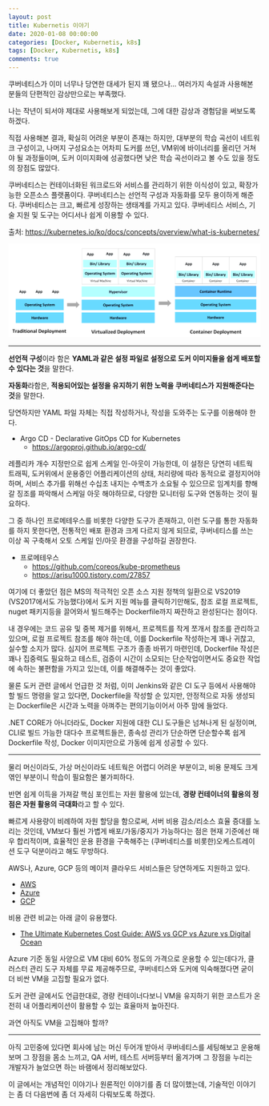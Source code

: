 ```yaml
---
layout: post
title: Kubernetis 이야기
date: 2020-01-08 00:00:00
categories: [Docker, Kubernetis, k8s]
tags: [Docker, Kubernetis, k8s]
comments: true
---
```


쿠버네티스가 이미 너무나 당연한 대세가 된지 꽤 됐으나… 여러가지 속설과 사용해본 분들의 단편적인 감상만으로는 부족했다.

나는 작년이 되서야 제대로 사용해보게 되었는데, 그에 대한 감상과 경험담을 써보도록 하겠다.

직접 사용해본 결과, 확실히 어려운 부분이 존재는 하지만, 대부분의 학습 곡선이 네트워크 구성이고, 나머지 구성요소는 어차피 도커를 쓰던, VM위에 바이너리를 올리던 거쳐야 될 과정들이며, 도커 이미지화에 성공했다면 낮은 학습 곡선이라고 볼 수도 있을 정도의 장점도 많았다.

쿠버네티스는 컨테이너화된 워크로드와 서비스를 관리하기 위한 이식성이 있고, 확장가능한 오픈소스 플랫폼이다. 쿠버네티스는 선언적 구성과 자동화를 모두 용이하게 해준다. 쿠버네티스는 크고, 빠르게 성장하는 생태계를 가지고 있다. 쿠버네티스 서비스, 기술 지원 및 도구는 어디서나 쉽게 이용할 수 있다.
	
출처: <https://kubernetes.io/ko/docs/concepts/overview/what-is-kubernetes/> 

![배포 환경의 진화](/img/2020/deployment_evolution.png)	

---

**선언적 구성**이라 함은 **YAML과 같은 설정 파일로 설정으로 도커 이미지들을 쉽게 배포할 수 있다는 것**을 말한다.

**자동화**라함은, **적용되어있는 설정을 유지하기 위한 노력을 쿠버네티스가 지원해준다는 것**을 말한다.

당연하지만 YAML 파일 자체는 직접 작성하거나, 작성을 도와주는 도구를 이용해야 한다.

* Argo CD - Declarative GitOps CD for Kubernetes
	* <https://argoproj.github.io/argo-cd/>


레플리카 개수 지정만으로 쉽게 스케일 인-아웃이 가능한데, 이 설정은 당연히 네트웍 트래픽, 도커위에서 운용중인 어플리케이션의 상태, 처리량에 따라 동적으로 결정지어야하며, 서비스 추가를 위해선 수십초 내지는 수백초가 소요될 수 있으므로 임계치를 향해 갈 징조를 파악해서 스케일 아웃 해야하므로, 다양한 모니터링 도구와 연동하는 것이 필요하다.

그 중 하나인 프로메테우스를 비롯한 다양한 도구가 존재하고, 이런 도구를 통한 자동화를 하지 못한다면, 전통적인 배포 환경과 크게 다르지 않게 되므로, 쿠버네티스를 쓰는 이상 꼭 구축해서 오토 스케일 인/아웃 환경을 구성하길 권장한다.

* 프로메테우스
    * <https://github.com/coreos/kube-prometheus>
	* <https://arisu1000.tistory.com/27857>

여기에 더 좋았던 점은 MS의 적극적인 오픈 소스 지원 정책의 일환으로 VS2019 (VS2017에서도 가능했다)에서 도커 지원 메뉴를 클릭하기만해도, 참조 로컬 프로젝트, nuget 패키지등을 끌어와서 빌드해주는 Dockerfile까지 짜잔하고 완성된다는 점이다.

내 경우에는 코드 공유 및 중복 제거를 위해서, 프로젝트를 작게 쪼개서 참조를 관리하고 있으며, 로컬 프로젝트 참조를 해야 하는데, 이를 Dockerfile 작성하는게 꽤나 귀찮고, 실수할 소지가 많다. 심지어 프로젝트 구조가 종종 바뀌기 마련인데, Dockerfile 작성은 꽤나 집중력도 필요하고 테스트, 검증이 시간이 소모되는 단순작업이면서도 중요한 작업에 속하는 불편함을 가지고 있는데, 이를 해결해주는 것이 좋았다.

물론 도커 관련 글에서 언급한 것 처럼, 이미 Jenkins와 같은 CI 도구 등에서 사용해야 할 빌드 명령을 알고 있다면, Dockerfile을 작성할 순 있지만, 안정적으로 자동 생성되는 Dockerfile은 시간과 노력을 아껴주는 편의기능이어서 아주 맘에 들었다.

.NET CORE가 아니더라도, Docker 지원에 대한 CLI 도구들은 넘쳐나게 된 실정이며, CLI로 빌드 가능한 대다수 프로젝트들은, 종속성 관리가 단순하면 단순할수록 쉽게 Dockerfile 작성, Docker 이미지만으로 가동에 쉽게 성공할 수 있다.

---

물리 머신이라도, 가상 머신이라도 네트웍은 어렵디 어려운 부분이고, 비용 문제도 크게 엮인 부분이니 학습이 필요함은 불가피하다.

반면 쉽게 이득을 가져갈 핵심 포인트는 자원 활용에 있는데, **경량 컨테이너의 활용의 정점은 자원 활용의 극대화**라고 할 수 있다.

빠르게 사용량이 비례하여 자원 할당을 함으로써, 서버 비용 감소/리소스 효율 증대를 노리는 것인데, VM보다 훨씬 가볍게 배포/가동/중지가 가능하다는 점은 현재 기준에선 매우 합리적이며, 효율적인 운용 환경을 구축해주는 (쿠버네티스를 비롯한)오케스트레이션 도구 덕분이라고 해도 무방하다.

AWS나, Azure, GCP 등의 메이저 클라우드 서비스들은 당연하게도 지원하고 있다.

* [AWS](https://aws.amazon.com/ko/kubernetes/)
* [Azure](https://azure.microsoft.com/ko-kr/services/kubernetes-service/)
* [GCP](https://cloud.google.com/kubernetes-engine/?hl=ko)

비용 관련 비교는 아래 글이 유용했다.

* [The Ultimate Kubernetes Cost Guide: AWS vs GCP vs Azure vs Digital Ocean](https://www.replex.io/blog/the-ultimate-kubernetes-cost-guide-aws-vs-gce-vs-azure-vs-digital-ocean)

Azure 기준 동일 사양으로 VM 대비 60% 정도의 가격으로 운용할 수 있는데다가, 클러스터 관리 도구 자체를 무료 제공해주므로, 쿠버네티스와 도커에 익숙해졌다면 굳이 더 비싼 VM을 고집할 필요가 없다.

도커 관련 글에서도 언급한대로, 경량 컨테이너다보니 VM을 유지하기 위한 코스트가 온전히 내 어플리케이션이 활용할 수 있는 효율마저 높아진다.

과연 아직도 VM을 고집해야 할까?

---

아직 고민중에 있다면 회사에 남는 머신 두어개 받아서 쿠버네티스를 세팅해보고 운용해보며 그 장점을 몸소 느끼고, QA 서버, 테스트 서버등부터 옮겨가며 그 장점을 누리는 개발자가 늘었으면 하는 바램에서 정리해보았다.

이 글에서는 개념적인 이야기나 원론적인 이야기를 좀 더 많이했는데, 기술적인 이야기는 좀 더 다음번에 좀 더 자세히 다뤄보도록 하겠다.